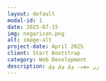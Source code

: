 ```yaml
---
layout: default
modal-id: 1
date: 2025-07-15
img: negaricon.png
alt: image-alt
project-date: April 2025
client: Start Bootstrap
category: Web Development
description: زر مفت، وق وق وق
---
```

